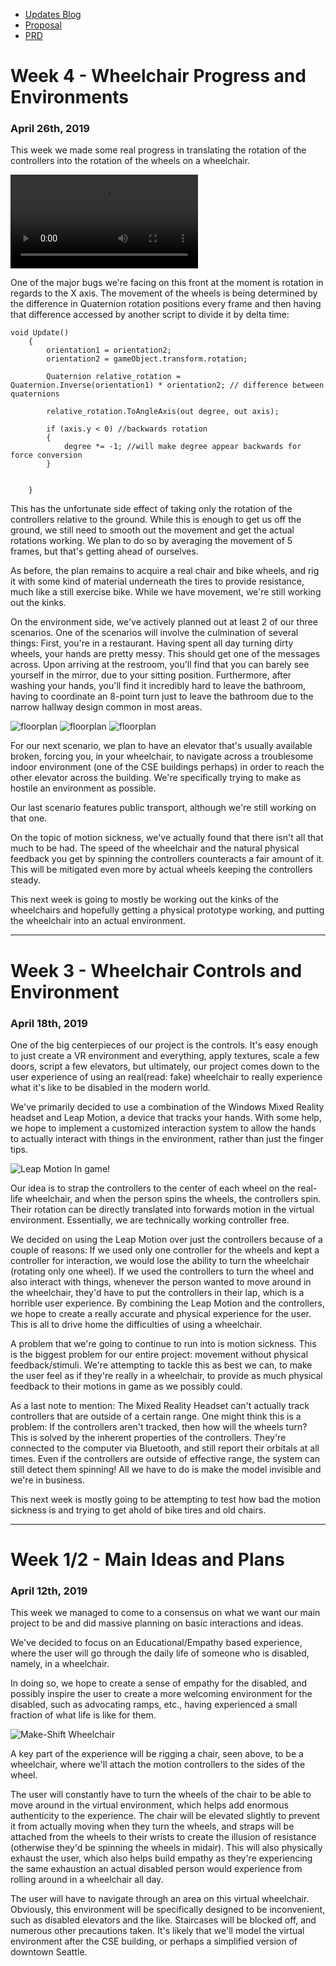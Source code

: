 <nav class="main-nav">
  <ul>
    <li><a href="/vrcapstone19sp-team5">Updates Blog</a></li>
    <li><a href="/vrcapstone19sp-team5/proposal">Proposal</a></li>
    <li><a href="/vrcapstone19sp-team5/PRD">PRD</a></li>
  </ul>
</nav>

# Week 4 - Wheelchair Progress and Environments
### April 26th, 2019

This week we made some real progress in translating the rotation of the controllers into the rotation of the wheels on a wheelchair.

<video controls="controls">
  <source type="video/mp4" src="img/Week4.mp4"></source>
  <p>Your browser does not support the video element.</p>
</video>

One of the major bugs we're facing on this front at the moment is rotation in regards to the X axis. The movement of the wheels is being determined by the difference in Quaternion rotation positions every frame and then having that difference accessed by another script to divide it by delta time:
```
void Update()
    {
        orientation1 = orientation2;
        orientation2 = gameObject.transform.rotation;

        Quaternion relative_rotation = Quaternion.Inverse(orientation1) * orientation2; // difference between quaternions

        relative_rotation.ToAngleAxis(out degree, out axis);

        if (axis.y < 0) //backwards rotation
        {
            degree *= -1; //will make degree appear backwards for force conversion
        }


    }
```
This has the unfortunate side effect of taking only the rotation of the controllers relative to the ground. While this is enough to get us off the ground, we still need to smooth out the movement and get the actual rotations working. We plan to do so by averaging the movement of 5 frames, but that's getting ahead of ourselves.

As before, the plan remains to acquire a real chair and bike wheels, and rig it with some kind of material underneath the tires to provide resistance, much like a still exercise bike. While we have movement, we're still working out the kinks.

On the environment side, we've actively planned out at least 2 of our three scenarios. One of the scenarios will involve the culmination of several things: First, you're in a restaurant. Having spent all day turning dirty wheels, your hands are pretty messy. This should get one of the messages across. Upon arriving at the restroom, you'll find that you can barely see yourself in the mirror, due to your sitting position. Furthermore, after washing your hands, you'll find it incredibly hard to leave the bathroom, having to coordinate an 8-point turn just to leave the bathroom due to the narrow hallway design common in most areas.

![floorplan](img/floorplan1.jpg)
![floorplan](img/floorplan2.jpg)
![floorplan](img/floorplan3.jpg)

For our next scenario, we plan to have an elevator that's usually available broken, forcing you, in your wheelchair, to navigate across a troublesome indoor environment (one of the CSE buildings perhaps) in order to reach the other elevator across the building. We're specifically trying to make as hostile an environment as possible.

Our last scenario features public transport, although we're still working on that one.

On the topic of motion sickness, we've actually found that there isn't all that much to be had. The speed of the wheelchair and the natural physical feedback you get by spinning the controllers counteracts a fair amount of it. This will be mitigated even more by actual wheels keeping the controllers steady.

This next week is going to mostly be working out the kinks of the wheelchairs and hopefully getting a physical prototype working, and putting the wheelchair into an actual environment.

---
# Week 3 - Wheelchair Controls and Environment
### April 18th, 2019

One of the big centerpieces of our project is the controls. It's easy enough to just create a VR environment and everything, apply textures, scale a few doors, script a few elevators, but ultimately, our project comes down to the user experience of using an real(read: fake) wheelchair to really experience what it's like to be disabled in the modern world.

We've primarily decided to use a combination of the Windows Mixed Reality headset and Leap Motion, a device that tracks your hands. With some help, we hope to implement a customized interaction system to allow the hands to actually interact with things in the environment, rather than just the finger tips.

![Leap Motion In game!](img/leapmotion.jpg)

Our idea is to strap the controllers to the center of each wheel on the real-life wheelchair, and when the person spins the wheels, the controllers spin. Their rotation can be directly translated into forwards motion in the virtual environment. Essentially, we are technically working controller free.

We decided on using the Leap Motion over just the controllers because of a couple of reasons: If we used only one controller for the wheels and kept a controller for interaction, we would lose the ability to turn the wheelchair (rotating only one wheel). If we used the controllers to turn the wheel and also interact with things, whenever the person wanted to move around in the wheelchair, they'd have to put the controllers in their lap, which is a horrible user experience. By combining the Leap Motion and the controllers, we hope to create a really accurate and physical experience for the user. This is all to drive home the difficulties of using a wheelchair.

A problem that we're going to continue to run into is motion sickness. This is the biggest problem for our entire project: movement without physical feedback/stimuli. We're attempting to tackle this as best we can, to make the user feel as if they're really in a wheelchair, to provide as much physical feedback to their motions in game as we possibly could.

As a last note to mention: The Mixed Reality Headset can't actually track controllers that are outside of a certain range. One might think this is a problem: If the controllers aren't tracked, then how will the wheels turn? This is solved by the inherent properties of the controllers. They're connected to the computer via Bluetooth, and still report their orbitals at all times. Even if the controllers are outside of effective range, the system can still detect them spinning! All we have to do is make the model invisible and we're in business.

This next week is mostly going to be attempting to test how bad the motion sickness is and trying to get ahold of bike tires and old chairs.

---
# Week 1/2 - Main Ideas and Plans
### April 12th, 2019

This week we managed to come to a consensus on what we want our main project to be and did massive planning on basic interactions and ideas.

We've decided to focus on an Educational/Empathy based experience, where the user will go through the daily life of someone who is disabled, namely, in a wheelchair.

In doing so, we hope to create a sense of empathy for the disabled, and possibly inspire the user to create a more welcoming environment for the disabled, such as advocating ramps, etc., having experienced a small fraction of what life is like for them.

![Make-Shift Wheelchair](img/wheelchairImage.jpg)

A key part of the experience will be rigging a chair, seen above, to be a wheelchair, where we'll attach the motion controllers to the sides of the wheel.

The user will constantly have to turn the wheels of the chair to be able to move around in the virtual environment, which helps add enormous authenticity to the experience. The chair will be elevated slightly to prevent it from actually moving when they turn the wheels, and straps will be attached from the wheels to their wrists to create the illusion of resistance (otherwise they'd be spinning the wheels in midair). This will also physically exhaust the user, which also helps build empathy as they're experiencing the same exhaustion an actual disabled person would experience from rolling around in a wheelchair all day.

The user will have to navigate through an area on this virtual wheelchair. Obviously, this environment will be specifically designed to be inconvenient, such as disabled elevators and the like. Staircases will be blocked off, and numerous other precautions taken. It's likely that we'll model the virtual environment after the CSE building, or perhaps a simplified version of downtown Seattle.
